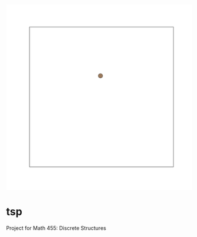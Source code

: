 ![Demonstration of the Complexity of the TSP](np-complete.gif)

# tsp
Project for Math 455: Discrete Structures
